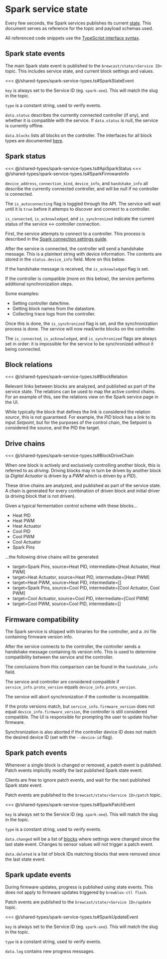 # Spark service state

Every few seconds, the Spark services publishes its current [state](./state_events.md).
This document serves as reference for the topic and payload schemas used.

All referenced code snippets use the [TypeScript interface syntax](https://www.typescriptlang.org/docs/handbook/interfaces.html).

## Spark state events

The main Spark state event is published to the `brewcast/state/<Service ID>` topic.
This includes service state, and current block settings and values.

<<< @/shared-types/spark-service-types.ts#SparkStateEvent

`key` is always set to the Service ID (eg. `spark-one`). This will match the slug in the topic.

`type` is a constant string, used to verify events.

`data.status` describes the currently connected controller (if any), and whether it is compatible with the service.
If `data.status` is null, the service is currently offline.

`data.blocks` lists all blocks on the controller.
The interfaces for all block types are documented [here](./block_types.md).

## Spark status

<<< @/shared-types/spark-service-types.ts#ApiSparkStatus
<<< @/shared-types/spark-service-types.ts#SparkFirmwareInfo

`device_address`, `connection_kind`, `device_info`, and `handshake_info`
all describe the currently connected controller, and will be null if no controller is connected.

The `is_autoconnecting` flag is toggled through the API.
The service will wait until it is `true` before it attemps to discover and connect to a controller.

`is_connected`, `is_acknowledged`, and `is_synchronized` indicate the current status of the service <-> controller connection.

First, the service attempts to connect to a controller.
This process is described in the [Spark connection settings guide](../../user/services/spark.md#spark-connection-settings).

After the service is connected, the controller will send a handshake message. This is a plaintext string with device information. The contents are stored in the `status.device_info` field. More on this below.

If the handshake message is received, the `is_acknowledged` flag is set.

If the controller is compatible (more on this below),
the service performs additional synchronization steps.

Some examples:

- Setting controller date/time.
- Getting block names from the datastore.
- Collecting trace logs from the controller.

Once this is done, the `is_synchronized` flag is set, and the synchronization process is done.
The service will now read/write blocks on the controller.

The `is_connected`, `is_acknowledged`, and `is_synchronized` flags are always set in order:
it is impossible for the service to be synchronized without it being connected.

## Block relations

<<< @/shared-types/spark-service-types.ts#BlockRelation

Relevant links between blocks are analyzed, and published as part of the service state.
The relations can be used to map the active control chains.
For an example of this, see the relations view on the Spark service page in the UI.

While typically the block that defines the link is considered the relation *source*, this is not guaranteed.
For example, the *PID* block has a link to its input *Setpoint*,
but for the purposes of the control chain, the Setpoint is considered the source, and the PID the target.

## Drive chains

<<< @/shared-types/spark-service-types.ts#BlockDriveChain

When one block is actively and exclusively controlling another block, this is referred to as *driving*.
Driving blocks may in turn be driven by another block (a *Digital Actuator* is driven by a *PWM* which is driven by a *PID*).

These drive chains are analyzed, and published as part of the service state.
A chain is generated for every combination of driven block and initial driver (a driving block that is not driven).

Given a typical fermentation control scheme with these blocks...

- Heat PID
- Heat PWM
- Heat Actuator
- Cool PID
- Cool PWM
- Cool Actuator
- Spark Pins

...the following drive chains will be generated

- target=Spark Pins, source=Heat PID, intermediate=[Heat Actuator, Heat PWM]
- target=Heat Actuator, source=Heat PID, intermediate=[Heat PWM]
- target=Heat PWM, source=Heat PID, intermediate=[]
- target=Spark Pins, source=Cool PID, intermediate=[Cool Actuator, Cool PWM]
- target=Cool Actuator, source=Cool PID, intermediate=[Cool PWM]
- target=Cool PWM, source=Cool PID, intermediate=[]

## Firmware compatibility

The Spark service is shipped with binaries for the controller,
and a .ini file containing firmware version info.

After the service connects to the controller, the controller sends a handshake message containing its version info.
This is used to determine compatibility between the service and the controller.

The conclusions from this comparison can be found in the `handshake_info` field.

The service and controller are considered compatible if `service_info.proto_version` equals `device_info.proto_version`.

The service will abort synchronization if the controller is incompatible.

If the proto versions match, but `service_info.firmware_version` does not equal `device_info.firmware_version`,
the controller is still considered compatible.
The UI is responsible for prompting the user to update his/her firmware.

Synchronization is also aborted if the controller device ID does not match the desired device ID (set with the `--device-id` flag).

## Spark patch events

Whenever a single block is changed or removed, a patch event is published. Patch events implicitly modify the last published Spark state event.

Clients are free to ignore patch events, and wait for the next published Spark state event.

Patch events are published to the `brewcast/state/<Service ID>/patch` topic.

<<< @/shared-types/spark-service-types.ts#SparkPatchEvent

`key` is always set to the Service ID (eg. `spark-one`). This will match the slug in the topic.

`type` is a constant string, used to verify events.

`data.changed` will be a list of [blocks](./block_types.md) where settings were changed since the last state event.
Changes to sensor values will not trigger a patch event.

`data.deleted` is a list of block IDs matching blocks that were removed since the last state event.

## Spark update events

During firmware updates, progress is published using state events.
This does not apply to firmware updates triggered by `brewblox-ctl flash`.

Patch events are published to the `brewcast/state/<Service ID>/update` topic.

<<< @/shared-types/spark-service-types.ts#SparkUpdateEvent

`key` is always set to the Service ID (eg. `spark-one`). This will match the slug in the topic.

`type` is a constant string, used to verify events.

`data.log` contains new progress messages.
